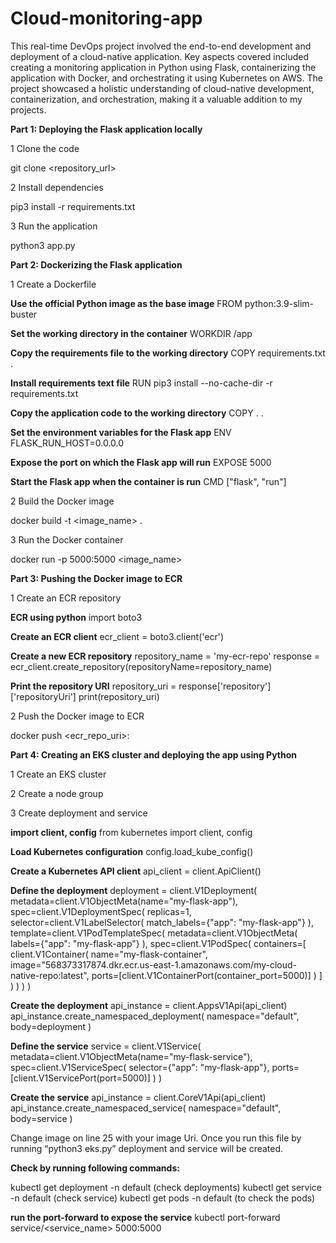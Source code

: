 # Cloud-monitoring-app

This real-time DevOps project involved the end-to-end development and deployment of a cloud-native application. Key aspects covered included creating a monitoring application in Python using Flask, containerizing the application with Docker, and orchestrating it using Kubernetes on AWS. The project showcased a holistic understanding of cloud-native development, containerization, and orchestration, making it a valuable addition to my projects.

**Part 1: Deploying the Flask application locally**

1 Clone the code 

git clone <repository_url>

2 Install dependencies

pip3 install -r requirements.txt

3 Run the application

python3 app.py

**Part 2: Dockerizing the Flask application**

1 Create a Dockerfile

**Use the official Python image as the base image**
FROM python:3.9-slim-buster

**Set the working directory in the container**
WORKDIR /app

**Copy the requirements file to the working directory**
COPY requirements.txt .

**Install requirements text file**
RUN pip3 install --no-cache-dir -r requirements.txt

**Copy the application code to the working directory**
COPY . .

**Set the environment variables for the Flask app**
ENV FLASK_RUN_HOST=0.0.0.0

**Expose the port on which the Flask app will run**
EXPOSE 5000

**Start the Flask app when the container is run**
CMD ["flask", "run"]

2 Build the Docker image

docker build -t <image_name> .

3 Run the Docker container

docker run -p 5000:5000 <image_name>

**Part 3: Pushing the Docker image to ECR**

1 Create an ECR repository

**ECR using python**
import boto3

**Create an ECR client**
ecr_client = boto3.client('ecr')

**Create a new ECR repository**
repository_name = 'my-ecr-repo'
response = ecr_client.create_repository(repositoryName=repository_name)

**Print the repository URI**
repository_uri = response['repository']['repositoryUri']
print(repository_uri)

2 Push the Docker image to ECR

docker push <ecr_repo_uri>:<tag>

**Part 4: Creating an EKS cluster and deploying the app using Python**

1 Create an EKS cluster

2 Create a node group

3 Create deployment and service

**import client, config**
from kubernetes import client, config

**Load Kubernetes configuration**
config.load_kube_config()

**Create a Kubernetes API client**
api_client = client.ApiClient()

**Define the deployment**
deployment = client.V1Deployment(
    metadata=client.V1ObjectMeta(name="my-flask-app"),
    spec=client.V1DeploymentSpec(
        replicas=1,
        selector=client.V1LabelSelector(
            match_labels={"app": "my-flask-app"}
        ),
        template=client.V1PodTemplateSpec(
            metadata=client.V1ObjectMeta(
                labels={"app": "my-flask-app"}
            ),
            spec=client.V1PodSpec(
                containers=[
                    client.V1Container(
                        name="my-flask-container",
                        image="568373317874.dkr.ecr.us-east-1.amazonaws.com/my-cloud-native-repo:latest",
                        ports=[client.V1ContainerPort(container_port=5000)]
                    )
                ]
            )
        )
    )
)

**Create the deployment**
api_instance = client.AppsV1Api(api_client)
api_instance.create_namespaced_deployment(
    namespace="default",
    body=deployment
)

**Define the service**
service = client.V1Service(
    metadata=client.V1ObjectMeta(name="my-flask-service"),
    spec=client.V1ServiceSpec(
        selector={"app": "my-flask-app"},
        ports=[client.V1ServicePort(port=5000)]
    )
)

**Create the service**
api_instance = client.CoreV1Api(api_client)
api_instance.create_namespaced_service(
    namespace="default",
    body=service
)

Change image on line 25 with your image Uri.
Once you run this file by running “python3 eks.py” deployment and service will be created.

**Check by running following commands:**

kubectl get deployment -n default (check deployments)
kubectl get service -n default (check service)
kubectl get pods -n default (to check the pods)

**run the port-forward to expose the service**
kubectl port-forward service/<service_name> 5000:5000
